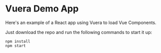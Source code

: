 # Vuera Demo App

Here's an example of a React app using Vuera to load Vue Components.

Just download the repo and run the following commands to start it up:

```
npm install
npm start
```